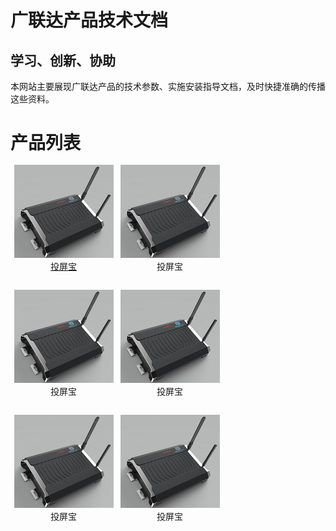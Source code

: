 # 广联达产品技术文档
## 学习、创新、协助

本网站主要展现广联达产品的技术参数、实施安装指导文档，及时快捷准确的传播这些资料。

<h1 style="margin-bottom:0;">产品列表</h1></div>
<br>
<div id="menu" style="height:200px;width:170px;float:left;">
    <center>
        <img src=img/投屏宝.png alt="some_text"><br>
        <a href="投屏宝"> 投屏宝 </a>
    </center>
</div>
<div id="menu" style="height:200px;width:170px;float:left;">
    <center>
        <img src=img/投屏宝.png alt="some_text"><br>
        投屏宝
    </center>
</div>
<div id="menu" style="height:200px;width:170px;float:left;">
    <center>
        <img src=img/投屏宝.png alt="some_text"><br>
        投屏宝
    </center>
</div>
<div id="menu" style="height:200px;width:170px;float:left;">
    <center>
        <img src=img/投屏宝.png alt="some_text"><br>
        投屏宝
    </center>
</div>
<div id="menu" style="height:200px;width:170px;float:left;">
    <center>
        <img src=img/投屏宝.png alt="some_text"><br>
        投屏宝
    </center>
</div>
<div id="menu" style="height:200px;width:170px;float:left;">
    <center>
        <img src=img/投屏宝.png alt="some_text"><br>
        投屏宝
    </center>
</div>
</div>
